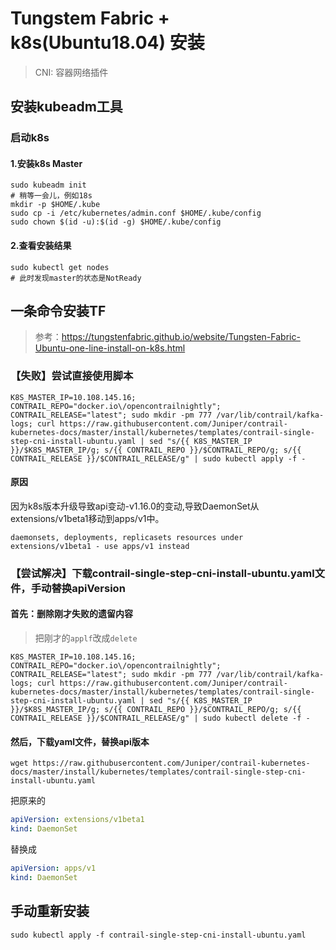 # Tungstem Fabric + k8s(Ubuntu18.04) 安装

> CNI: 容器网络插件

## 安装kubeadm工具

### 启动k8s

#### 1.安装k8s Master
```shell
sudo kubeadm init
# 稍等一会儿，例如18s
mkdir -p $HOME/.kube
sudo cp -i /etc/kubernetes/admin.conf $HOME/.kube/config
sudo chown $(id -u):$(id -g) $HOME/.kube/config
```

#### 2.查看安装结果
```shell
sudo kubectl get nodes
# 此时发现master的状态是NotReady
```

## 一条命令安装TF

> 参考：https://tungstenfabric.github.io/website/Tungsten-Fabric-Ubuntu-one-line-install-on-k8s.html

### 【失败】尝试直接使用脚本
```shell
K8S_MASTER_IP=10.108.145.16; CONTRAIL_REPO="docker.io\/opencontrailnightly"; CONTRAIL_RELEASE="latest"; sudo mkdir -pm 777 /var/lib/contrail/kafka-logs; curl https://raw.githubusercontent.com/Juniper/contrail-kubernetes-docs/master/install/kubernetes/templates/contrail-single-step-cni-install-ubuntu.yaml | sed "s/{{ K8S_MASTER_IP }}/$K8S_MASTER_IP/g; s/{{ CONTRAIL_REPO }}/$CONTRAIL_REPO/g; s/{{ CONTRAIL_RELEASE }}/$CONTRAIL_RELEASE/g" | sudo kubectl apply -f -
```


#### 原因

因为k8s版本升级导致api变动-v1.16.0的变动,导致DaemonSet从extensions/v1beta1移动到apps/v1中。

```shell
daemonsets, deployments, replicasets resources under extensions/v1beta1 - use apps/v1 instead
```


### 【尝试解决】下载contrail-single-step-cni-install-ubuntu.yaml文件，手动替换apiVersion

#### 首先：删除刚才失败的遗留内容
> 把刚才的`applf`改成`delete`

```shell
K8S_MASTER_IP=10.108.145.16; CONTRAIL_REPO="docker.io\/opencontrailnightly"; CONTRAIL_RELEASE="latest"; sudo mkdir -pm 777 /var/lib/contrail/kafka-logs; curl https://raw.githubusercontent.com/Juniper/contrail-kubernetes-docs/master/install/kubernetes/templates/contrail-single-step-cni-install-ubuntu.yaml | sed "s/{{ K8S_MASTER_IP }}/$K8S_MASTER_IP/g; s/{{ CONTRAIL_REPO }}/$CONTRAIL_REPO/g; s/{{ CONTRAIL_RELEASE }}/$CONTRAIL_RELEASE/g" | sudo kubectl delete -f -
```

#### 然后，下载yaml文件，替换api版本
```shell
wget https://raw.githubusercontent.com/Juniper/contrail-kubernetes-docs/master/install/kubernetes/templates/contrail-single-step-cni-install-ubuntu.yaml
```

把原来的
```yaml
apiVersion: extensions/v1beta1
kind: DaemonSet
```
替换成
```yaml
apiVersion: apps/v1
kind: DaemonSet
```

## 手动重新安装

```shell
sudo kubectl apply -f contrail-single-step-cni-install-ubuntu.yaml
```
